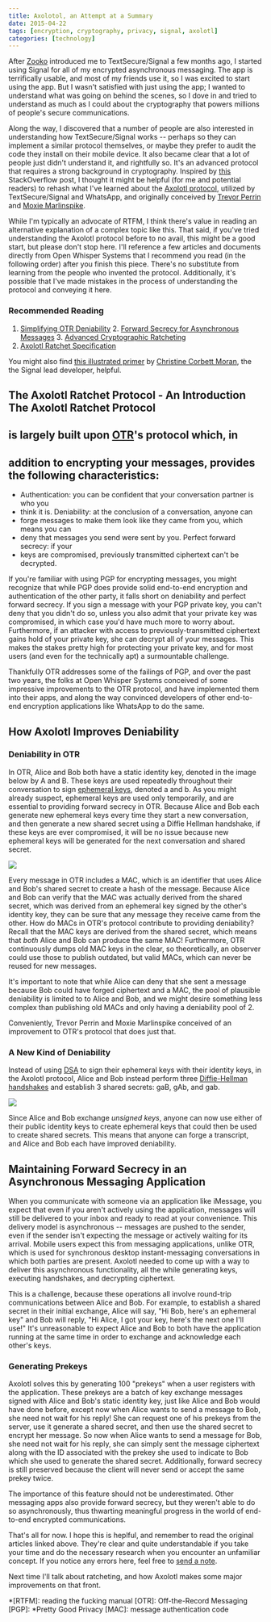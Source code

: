 ```yaml
---
title: Axolotol, an Attempt at a Summary
date: 2015-04-22
tags: [encryption, cryptography, privacy, signal, axolotl]
categories: [technology]
---
```


After [Zooko](https://www.twitter.com/zooko) introduced me to TextSecure/Signal
a few months ago, I started using Signal for all of my encrypted asynchronous
messaging. The app is terrifically usable, and most of my friends use it, so I
was excited to start using the app. But I wasn't satisfied with just using the
app; I wanted to understand what was going on behind the scenes, so I dove in
and tried to understand as much as I could about the cryptography that powers
millions of people's secure communications.

Along the way, I discovered that a number of people are also interested in
understanding how TextSecure/Signal works --  perhaps so they can implement a
similar protocol themselves, or maybe they prefer to audit the code they install
on their mobile device. It also became clear that a lot of people just didn't
understand it, and rightfully so. It's an advanced protocol that requires a
strong background in cryptography. Inspired by
[this](https://crypto.stackexchange.com/questions/24914/axolotl-ratchet-crypto-protocol-in-plain-english)
StackOverflow post, I thought it might be helpful (for me and potential readers)
to rehash what I've learned about the [Axolotl
protocol](https://github.com/WhisperSystems/TextSecure/wiki/ProtocolV2),
utilized by TextSecure/Signal and WhatsApp, and originally conceived by [Trevor
Perrin](https://github.com/trevp) and [Moxie
Marlinspike](https://github.com/moxie0).

While I'm typically an advocate of RTFM, I think there's value in reading an
alternative explanation of a complex topic like this. That said, if you've tried
understanding the Axolotl protocol before to no avail, this might be a good
start, but please don't stop here. I'll reference a few articles and documents
directly from Open Whisper Systems that I recommend you read (in the following
order) after you finish this piece. There's no substitute from learning from the
people who invented the protocol. Additionally, it's possible that I've made
mistakes in the process of understanding the protocol and conveying it here.

### Recommended Reading

1. [Simplifying OTR
Deniability](https://whispersystems.org/blog/simplifying-otr-deniability/) 2.
[Forward Secrecy for Asynchronous
Messages](https://whispersystems.org/blog/asynchronous-security/) 3. [Advanced
Cryptographic Ratcheting](https://whispersystems.org/blog/advanced-ratcheting/)
4. [Axolotl Ratchet Specification](https://github.com/trevp/axolotl/wiki)

You might also find [this illustrated
primer](https://www.slideshare.net/ChristineCorbettMora/axolotl-protocol-an-illustrated-primer)
by [Christine Corbett Moran](http://www.christinecorbettmoran.com), the the
Signal lead developer, helpful.

## The Axolotl Ratchet Protocol - An Introduction The Axolotl Ratchet Protocol
## is largely built upon [OTR](https://otr.cypherpunks.ca/)'s protocol which, in
## addition to encrypting your messages, provides the following characteristics:

* Authentication: you can be confident that your conversation partner is who you
* think it is. Deniability: at the conclusion of a conversation, anyone can
* forge messages to make them look like they came from you, which means you can
* deny that messages you send were sent by you. Perfect forward secrecy: if your
* keys are compromised, previously transmitted ciphertext can't be decrypted.

If you're familiar with using PGP for encrypting messages, you might recognize
that while PGP does provide solid end-to-end encryption and authentication of
the other party, it falls short on deniability and perfect forward secrecy. If
you sign a message with your PGP private key, you can't deny that you didn't do
so, unless you also admit that your private key was compromised, in which case
you'd have much more to worry about. Furthermore, if an attacker with access to
previously-transmitted ciphertext gains hold of your private key, she can
decrypt all of your messages. This makes the stakes pretty high for protecting
your private key, and for most users (and even for the technically apt) a
surmountable challenge.

Thankfully OTR addresses some of the failings of PGP, and over the past two
years, the folks at Open Whisper Systems conceived of some impressive
improvements to the OTR protocol, and have implemented them into their apps, and
along the way convinced developers of other end-to-end encryption applications
like WhatsApp to do the same.

## How Axolotl Improves Deniability

### Deniability in OTR

In OTR, Alice and Bob both have a static identity key, denoted in the image
below by A and B. These keys are used repeatedly throughout their conversation
to sign [ephemeral keys](), denoted a and b. As you might already suspect,
ephemeral keys are used only temporarily, and are essential to providing forward
secrecy in OTR. Because Alice and Bob each generate new ephemeral keys every
time they start a new conversation, and then generate a new shared secret using
a Diffie Hellman handshake, if these keys are ever compromised, it will be no
issue because new ephemeral keys will be generated for the next conversation and
shared secret.

<img src="{{ site.url }}/assets/otr-current.png" />

Every message in OTR includes a MAC, which is an identifier that uses Alice and
Bob's shared secret to create a hash of the message. Because Alice and Bob can
verify that the MAC was actually derived from the shared secret, which was
derived from an ephemeral key signed by the other's identity key, they can be
sure that any message they receive came from the other. How do MACs in OTR's
protocol contribute to providing deniability? Recall that the MAC keys are
derived from the shared secret, which means that *both* Alice and Bob can
produce the same MAC! Furthermore, OTR continuously dumps old MAC keys in the
clear, so theoretically, an observer could use those to publish outdated, but
valid MACs, which can never be reused for new messages.

It's important to note that while Alice can deny that she sent a message because
Bob could have forged ciphertext and a MAC, the pool of plausible deniability is
limited to to Alice and Bob, and we might desire something less complex than
publishing old MACs and only having a deniability pool of 2.

Conveniently, Trevor Perrin and Moxie Marlinspike conceived of an improvement to
OTR's protocol that does just that.

### A New Kind of Deniability

Instead of using [DSA](https://wikipedia.org/wiki/Digital_Signature_Algorithm)
to sign their ephemeral keys with their identity keys, in the Axolotl protocol,
Alice and Bob instead perform three [Diffie-Hellman
handshakes](https://wikipedia.org/wiki/Diffie%E2%80%93Hellman_key_exchange) and
establish 3 shared secrets: gaB, gAb, and gab.

<img src="{{ site.url }}/assets/otr-simplified.png" />

Since Alice and Bob exchange *unsigned keys*, anyone can now use either of their
public identity keys to create ephemeral keys that could then be used to create
shared secrets. This means that anyone can forge a transcript, and Alice and Bob
each have improved deniability.

## Maintaining Forward Secrecy in an Asynchronous Messaging Application

When you communicate with someone via an application like iMessage, you expect
that even if you aren't actively using the application, messages will still be
delivered to your inbox and ready to read at your convenience. This delivery
model is asynchronous -- messages are pushed to the sender, even if the sender
isn't expecting the message or actively waiting for its arrival. Mobile users
expect this from messaging applications, unlike OTR, which is used for
synchronous desktop instant-messaging conversations in which both parties are
present. Axolotl needed to come up with a way to deliver this asynchronous
functionality, all the while generating keys, executing handshakes, and
decrypting ciphertext.

This is a challenge, because these operations all involve round-trip
communications between Alice and Bob. For example, to establish a shared secret
in their initial exchange, Alice will say, "Hi Bob, here's an ephemeral key" and
Bob will reply, "Hi Alice, I got your key, here's the next one I'll use!" It's
unreasonable to expect Alice and Bob to both have the application running at the
same time in order to exchange and acknowledge each other's keys.

### Generating Prekeys

Axolotl solves this by generating 100 "prekeys" when a user registers with the
application. These prekeys are a batch of key exchange messages signed with
Alice and Bob's static identity key, just like Alice and Bob would have done
before, except now when Alice wants to send a message to Bob, she need not wait
for his reply! She can request one of his prekeys from the server, use it
generate a shared secret, and then use the shared secret to encrypt her message.
So now when Alice wants to send a message for Bob, she need not wait for his
reply, she can simply sent the message ciphertext along with the ID associated
with the prekey she used to indicate to Bob which she used to generate the
shared secret. Additionally, forward secrecy is still preserved because the
client will never send or accept the same prekey twice.

The importance of this feature should not be underestimated. Other messaging
apps also provide forward secrecy, but they weren't able to do so
asynchronously, thus thwarting meaningful progress in the world of end-to-end
encrypted communications.

That's all for now. I hope this is heplful, and remember to read the original
articles linked above. They're clear and quite understandable if you take your
time and do the necessary research when you encounter an unfamiliar concept. If
you notice any errors here, feel free to [send a
note](http://taravancil.github.io/contact).

Next time I'll talk about ratcheting, and how Axolotl makes some major
improvements on that front.

*[RTFM]: reading the fucking manual [OTR]: Off-the-Record Messaging [PGP]:
*Pretty Good Privacy [MAC]: message authentication code
